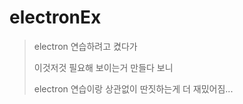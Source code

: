 # electronEx

> electron 연습하려고 켰다가
>
>  이것저것 필요해 보이는거 만들다 보니
>
> electron 연습이랑 상관없이 딴짓하는게 더 재밌어짐...
